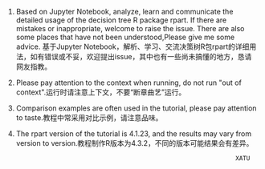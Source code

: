 1. Based on Jupyter Notebook, analyze, learn and communicate the detailed usage of the decision tree R package rpart. If there are mistakes or inappropriate, welcome to raise the issue. There are also some places that have not been understood,Please give me some advice. 基于Jupyter Notebook，解析、学习、交流决策树R包rpart的详细用法，如有错误或不妥，欢迎提出issue，其中也有一些尚未搞懂的地方，恳请网友指教。

1. Please pay attention to the context when running, do not run "out of context".运行时请注意上下文，不要“断章曲艺”运行。

1. Comparison examples are often used in the tutorial, please pay attention to taste.教程中常采用对比示例，请注意品味。

1. The rpart version of the tutorial is 4.1.23, and the results may vary from version to version.教程制作R版本为4.3.2，不同的版本可能结果会有差异。


                                                                    XATU
